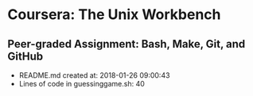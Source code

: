 # Coursera: The Unix Workbench
## Peer-graded Assignment: Bash, Make, Git, and GitHub
* README.md created at: 2018-01-26 09:00:43
* Lines of code in guessinggame.sh: 40
